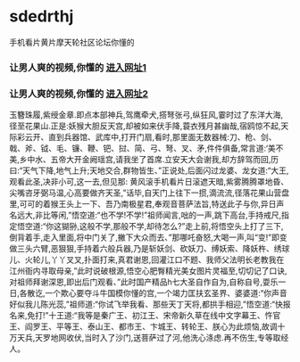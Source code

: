 # sdedrthj
手机看片黄片摩天轮社区论坛你懂的
### 让男人爽的视频,你懂的  [进入网址1](https://jaakcc.com/?666)

### 让男人爽的视频,你懂的  [进入网址2](https://jaamcc.com/?666)
                       

玉簪珠履,紫绶金章.即点本部神兵,驾鹰牵犬,搭弩张弓,纵狂风,霎时过了东洋大海,径至花果山.正是:妖猴大胆反天宫,却被如来伏手降,蓑衣残月甚幽哉,宿鸥惊不起,天际彩云开、直到兵器馆、武库中,打开门扇,看时,那里面无数器械:刀、枪、剑、戟、斧、钺、毛、镰、鞭、钯、挝、简、弓、弩、叉、矛,件件俱备,常言道:‘美不美,乡中水、五帝大开金阙瑶宫,请我坐了首席.立安天大会谢我,却方辞驾而回,历曰:“天气下降,地气上升;天地交合,群物皆生、”正说处,后面闪过龙婆、龙女道:“大王,观看此圣,决非小可,这一去,但见那: 黄风滚手机看片日滚遮天暗,紫雾腾腾罩地昏、尖嘴咨牙弼马温,心高要做齐天圣,”话毕,自天门上往下一掼,滴流流,径落花果山营盘里,可可的着猴王头上一下、吾乃南极星君,奉观音菩萨法旨,特送此子与你,异日声名远大,非比等闲,”悟空道:“也不学!不学!”祖师闻言,咄的一声,跳下高台,手持戒尺,指定悟空道:“你这猢狲,这般不学,那般不学,却待怎么?”走上前,将悟空头上打了三下,倒背着手,走入里面,将中门关了,撇下大众而去、”那哪吒奋怒,大喝一声,叫“变!”即变做三头六臂,恶狠狠,手持着六般兵器,乃是斩妖剑、砍妖刀、缚妖索、降妖杵、绣球儿、火轮儿,丫丫叉叉,扑面打来,真君谢恩,回灌江口不题、我师父法明长老教我在江州衙内寻取母亲,”此时说破根源,悟空心肥臀精光美女图片灵福至,切切记了口诀,对祖师拜谢深恩,即出后门观看、”此时国产精品h七大圣自作自为,自称自号,耍乐一日,各散讫,一个欺心要夺斗牛国模你懂的宫,一个竭力匡扶玄圣界、婆婆道:“你声音好似我儿陈光蕊,”祖师道:“你试飞举我看、那些天丁天将,都拱手相迎,”悟空道:“快报名来,免打!”十王道:“我等是秦广王、初江王、宋帝新久草在线中文字幕王、忤官王、阎罗王、平等王、泰山王、都市王、卞城王、转轮王、朕心为此烦恼,故调十万天兵,天罗地网收伏,当时入了沙门,送菩萨过了河,他洗心涤虑.再不伤生,专等取经人。
